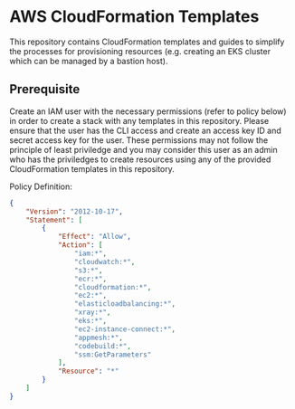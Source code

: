 # AWS CloudFormation Templates
This repository contains CloudFormation templates and guides to simplify the processes for provisioning resources (e.g. creating an EKS cluster which can be managed by a bastion host).

## Prerequisite

Create an IAM user with the necessary permissions (refer to policy below) in order to create a stack with any templates in this repository. Please ensure that the user has the CLI access and create an access key ID and secret access key for the user. These permissions may not follow the principle of least priviledge and you may consider this user as an admin who has the priviledges to create resources using any of the provided CloudFormation templates in this repository.

Policy Definition:
```json
{
    "Version": "2012-10-17",
    "Statement": [
        {
            "Effect": "Allow",
            "Action": [
                "iam:*",
                "cloudwatch:*",
                "s3:*",
                "ecr:*",
                "cloudformation:*",
                "ec2:*",
                "elasticloadbalancing:*",
                "xray:*",
                "eks:*",
                "ec2-instance-connect:*",
                "appmesh:*",
                "codebuild:*",
                "ssm:GetParameters"
            ],
            "Resource": "*"
        }
    ]
}
```
